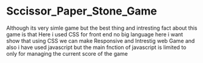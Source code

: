 # Sccissor_Paper_Stone_Game
Although its very simle game but the best thing and intresting fact about this game is that 
Here i used CSS for front end no big language here i want show that using CSS we can make 
Responsive and Intrestig web Game and also i have used javascript but the main fnction of javascript 
is limited to only for managing the current score of the  game 
